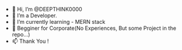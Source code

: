 - 👋 Hi, I’m @DEEPTHINK0000
- 👀 I’m a Developer.
- 🌱 I’m currently learning - MERN stack 
- 💞️ Begginer for Corporate(No Experiences, But some Project in the repo...)
- 📫 Thank You !

<!---
DEEPTHINK0000/DEEPTHINK0000 is a ✨ special ✨ repository because its `README.md` (this file) appears on your GitHub profile.
You can click the Preview link to take a look at your changes.
--->
